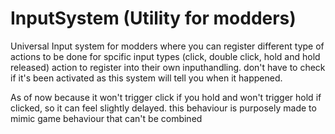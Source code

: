 # InputSystem (Utility for modders)
Universal Input system for modders where you can register different type of actions to be done for spcific input types (click, double click, hold and hold released) action to register into their own inputhandling. don't have to check if it's been activated as this system will tell you when it happened.

As of now because it won't trigger click if you hold and won't trigger hold if clicked, so it can feel slightly delayed.
this behaviour is purposely made to mimic game behaviour that can't be combined

